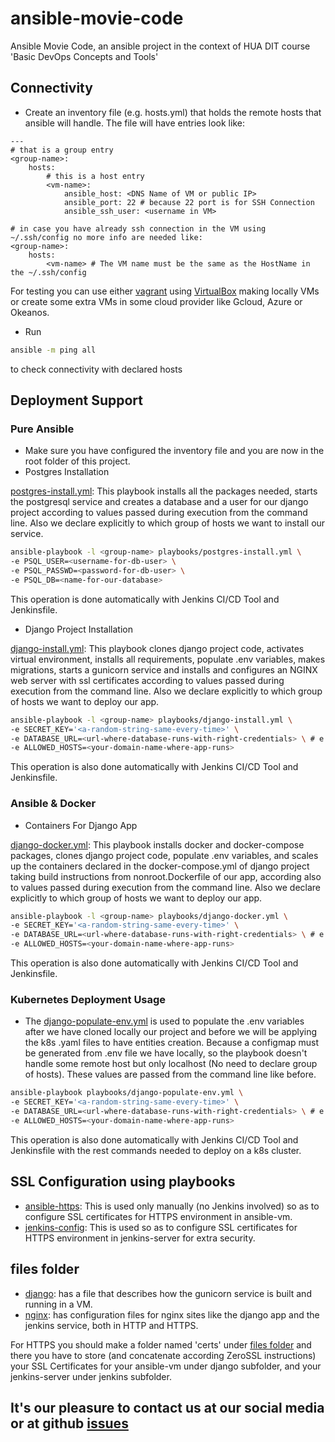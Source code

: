 # ansible-movie-code
Ansible Movie Code, an ansible project in the context of HUA DIT course 'Basic DevOps Concepts and Tools'

## Connectivity

* Create an inventory file (e.g. hosts.yml) that holds the remote hosts that ansible will handle. The file will have entries look like:
```nano
---
# that is a group entry
<group-name>:
    hosts:
        # this is a host entry
        <vm-name>:
            ansible_host: <DNS Name of VM or public IP>
            ansible_port: 22 # because 22 port is for SSH Connection
            ansible_ssh_user: <username in VM>

# in case you have already ssh connection in the VM using ~/.ssh/config no more info are needed like:
<group-name>:
    hosts:
        <vm-name> # The VM name must be the same as the HostName in the ~/.ssh/config
```
For testing you can use either [vagrant](https://www.vagrantup.com/) using [VirtualBox](https://www.virtualbox.org/) making locally VMs or create some extra VMs in some cloud provider like Gcloud, Azure or Okeanos.

* Run
```bash
ansible -m ping all
```
to check connectivity with declared hosts

## Deployment Support

### Pure Ansible
* Make sure you have configured the inventory file and you are now in the root folder of this project.
* Postgres Installation

[postgres-install.yml](playbooks/postgres-install.yml): This playbook installs all the packages needed, starts the postgresql service and creates a database and a user for our django project according to values passed during execution from the command line. Also we declare explicitly to which group of hosts we want to install our service. 
```bash
ansible-playbook -l <group-name> playbooks/postgres-install.yml \
-e PSQL_USER=<username-for-db-user> \
-e PSQL_PASSWD=<password-for-db-user> \
-e PSQL_DB=<name-for-our-database>
```
This operation is done automatically with Jenkins CI/CD Tool and Jenkinsfile.
* Django Project Installation

[django-install.yml](playbooks/django-install.yml): This playbook clones django project code, activates virtual environment, installs all requirements, populate .env variables, makes migrations, starts a gunicorn service and installs and configures an NGINX web server with ssl certificates according to values passed during execution from the command line. Also we declare explicitly to which group of hosts we want to deploy our app.
```bash
ansible-playbook -l <group-name> playbooks/django-install.yml \
-e SECRET_KEY='<a-random-string-same-every-time>' \
-e DATABASE_URL=<url-where-database-runs-with-right-credentials> \ # e.g. postgresql://testuser:pass1234@localhost/demo_db
-e ALLOWED_HOSTS=<your-domain-name-where-app-runs>
```
This operation is also done automatically with Jenkins CI/CD Tool and Jenkinsfile.

### Ansible & Docker
* Containers For Django App

[django-docker.yml](playbooks/django-docker.yml): This playbook installs docker and docker-compose packages, clones django project code, populate .env variables, and scales up the containers declared in the docker-compose.yml of django project taking build instructions from nonroot.Dockerfile of our app, according also to values passed during execution from the command line. Also we declare explicitly to which group of hosts we want to deploy our app.
```bash
ansible-playbook -l <group-name> playbooks/django-docker.yml \
-e SECRET_KEY='<a-random-string-same-every-time>' \
-e DATABASE_URL=<url-where-database-runs-with-right-credentials> \ # e.g. postgresql://demouser:pass123@db/deploy_db
-e ALLOWED_HOSTS=<your-domain-name-where-app-runs>
```
This operation is also done automatically with Jenkins CI/CD Tool and Jenkinsfile.

### Kubernetes Deployment Usage
* The [django-populate-env.yml](playbooks/django-populate-env.yml) is used to populate the .env variables after we have cloned locally our project and before we will be applying the k8s .yaml files to have entities creation. Because a configmap must be generated from .env file we have locally, so the playbook doesn't handle some remote host but only localhost (No need to declare group of hosts). These values are passed from the command line like before.
```bash
ansible-playbook playbooks/django-populate-env.yml \
-e SECRET_KEY='<a-random-string-same-every-time>' \
-e DATABASE_URL=<url-where-database-runs-with-right-credentials> \ # e.g. postgresql://testuser:pass1234@pg-cluster-ip/demo_db
-e ALLOWED_HOSTS=<your-domain-name-where-app-runs>
```
This operation is also done automatically with Jenkins CI/CD Tool and Jenkinsfile with the rest commands needed to deploy on a k8s cluster.

## SSL Configuration using playbooks

* [ansible-https](playbooks/ansible-https.yml): This is used only manually (no Jenkins involved) so as to configure SSL certificates for HTTPS environment in ansible-vm.
* [jenkins-config](playbooks/jenkins-config.yml): This is used so as to configure SSL certificates for HTTPS environment in jenkins-server for extra security.

## files folder

* [django](files/django): has a file that describes how the gunicorn service is built and running in a VM.
* [nginx](files/nginx): has configuration files for nginx sites like the django app and the jenkins service, both in HTTP and HTTPS.

For HTTPS you should make a folder named 'certs' under [files folder](files) and there you have to store (and concatenate according ZeroSSL instructions) your SSL Certificates for your ansible-vm under django subfolder, and your jenkins-server under jenkins subfolder.

## It's our pleasure to contact us at our social media or at github [issues](https://github.com/panagiotisbellias/e-movies-app/issues)